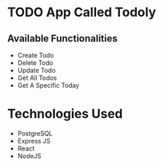 # TODO App Called Todoly

## Available Functionalities
- Create Todo
- Delete Todo
- Update Todo
- Get All Todos
- Get A Specific Today

# Technologies Used
- PostgreSQL
- Express JS
- React
- NodeJS
